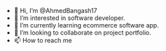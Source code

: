 - 👋 Hi, I’m @AhmedBangash17
- 👀 I’m interested in software developer.
- 🌱 I’m currently learning ecommerce software app. 
- 💞️ I’m looking to collaborate on project portfolio.
- 📫 How to reach me 

<!---
AhmedBangash17/AhmedBangash17 is a ✨ special ✨ repository because its `README.md` (this file) appears on your GitHub profile.
You can click the Preview link to take a look at your changes.
--->
